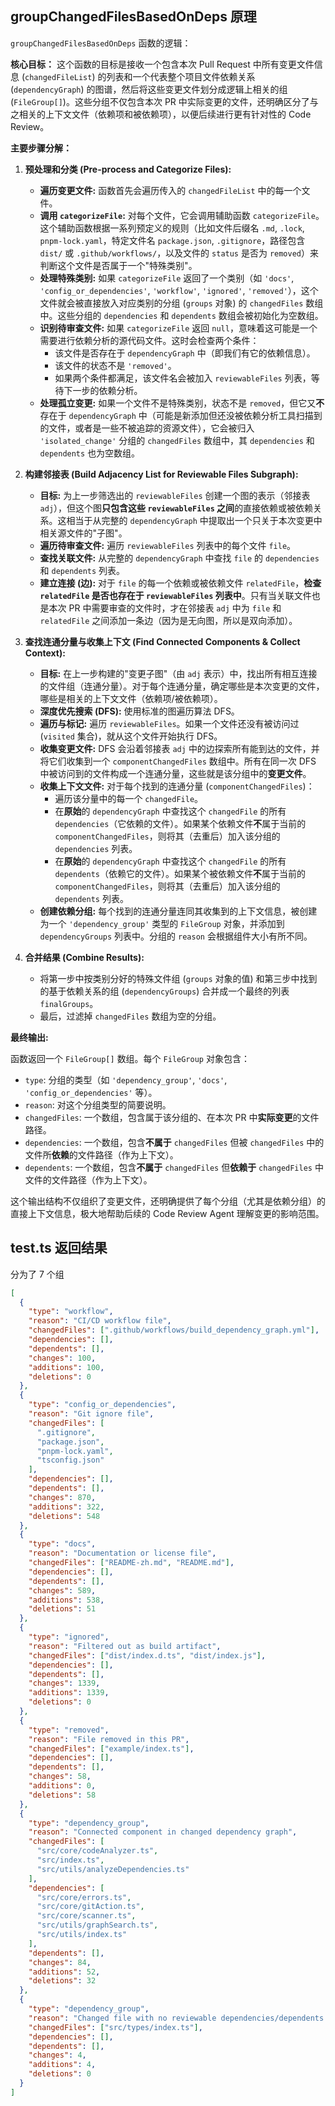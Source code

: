 ## groupChangedFilesBasedOnDeps 原理

`groupChangedFilesBasedOnDeps` 函数的逻辑：

**核心目标：** 这个函数的目标是接收一个包含本次 Pull Request 中所有变更文件信息 (`changedFileList`) 的列表和一个代表整个项目文件依赖关系 (`dependencyGraph`) 的图谱，然后将这些变更文件划分成逻辑上相关的组 (`FileGroup[]`)。这些分组不仅包含本次 PR 中实际变更的文件，还明确区分了与之相关的上下文文件（依赖项和被依赖项），以便后续进行更有针对性的 Code Review。

**主要步骤分解：**

1.  **预处理和分类 (Pre-process and Categorize Files):**

    - **遍历变更文件:** 函数首先会遍历传入的 `changedFileList` 中的每一个文件。
    - **调用 `categorizeFile`:** 对每个文件，它会调用辅助函数 `categorizeFile`。这个辅助函数根据一系列预定义的规则（比如文件后缀名 `.md`, `.lock`, `pnpm-lock.yaml`，特定文件名 `package.json`, `.gitignore`，路径包含 `dist/` 或 `.github/workflows/`，以及文件的 `status` 是否为 `removed`）来判断这个文件是否属于一个"特殊类别"。
    - **处理特殊类别:** 如果 `categorizeFile` 返回了一个类别（如 `'docs'`, `'config_or_dependencies'`, `'workflow'`, `'ignored'`, `'removed'`），这个文件就会被直接放入对应类别的分组 (`groups` 对象) 的 `changedFiles` 数组中。这些分组的 `dependencies` 和 `dependents` 数组会被初始化为空数组。
    - **识别待审查文件:** 如果 `categorizeFile` 返回 `null`，意味着这可能是一个需要进行依赖分析的源代码文件。这时会检查两个条件：
      - 该文件是否存在于 `dependencyGraph` 中（即我们有它的依赖信息）。
      - 该文件的状态不是 `'removed'`。
      - 如果两个条件都满足，该文件名会被加入 `reviewableFiles` 列表，等待下一步的依赖分析。
    - **处理孤立变更:** 如果一个文件不是特殊类别，状态不是 `removed`，但它又**不**存在于 `dependencyGraph` 中（可能是新添加但还没被依赖分析工具扫描到的文件，或者是一些不被追踪的资源文件），它会被归入 `'isolated_change'` 分组的 `changedFiles` 数组中，其 `dependencies` 和 `dependents` 也为空数组。

2.  **构建邻接表 (Build Adjacency List for Reviewable Files Subgraph):**

    - **目标:** 为上一步筛选出的 `reviewableFiles` 创建一个图的表示（邻接表 `adj`），但这个图**只包含这些 `reviewableFiles` 之间**的直接依赖或被依赖关系。这相当于从完整的 `dependencyGraph` 中提取出一个只关于本次变更中相关源文件的"子图"。
    - **遍历待审查文件:** 遍历 `reviewableFiles` 列表中的每个文件 `file`。
    - **查找关联文件:** 从完整的 `dependencyGraph` 中查找 `file` 的 `dependencies` 和 `dependents` 列表。
    - **建立连接 (边):** 对于 `file` 的每一个依赖或被依赖文件 `relatedFile`，**检查 `relatedFile` 是否也存在于 `reviewableFiles` 列表中**。只有当关联文件也是本次 PR 中需要审查的文件时，才在邻接表 `adj` 中为 `file` 和 `relatedFile` 之间添加一条边（因为是无向图，所以是双向添加）。

3.  **查找连通分量与收集上下文 (Find Connected Components & Collect Context):**

    - **目标:** 在上一步构建的"变更子图"（由 `adj` 表示）中，找出所有相互连接的文件组（连通分量）。对于每个连通分量，确定哪些是本次变更的文件，哪些是相关的上下文文件（依赖项/被依赖项）。
    - **深度优先搜索 (DFS):** 使用标准的图遍历算法 DFS。
    - **遍历与标记:** 遍历 `reviewableFiles`。如果一个文件还没有被访问过 (`visited` 集合)，就从这个文件开始执行 DFS。
    - **收集变更文件:** DFS 会沿着邻接表 `adj` 中的边探索所有能到达的文件，并将它们收集到一个 `componentChangedFiles` 数组中。所有在同一次 DFS 中被访问到的文件构成一个连通分量，这些就是该分组中的**变更文件**。
    - **收集上下文文件:** 对于每个找到的连通分量 (`componentChangedFiles`)：
      - 遍历该分量中的每一个 `changedFile`。
      - 在**原始**的 `dependencyGraph` 中查找这个 `changedFile` 的所有 `dependencies`（它依赖的文件）。如果某个依赖文件**不**属于当前的 `componentChangedFiles`，则将其（去重后）加入该分组的 `dependencies` 列表。
      - 在**原始**的 `dependencyGraph` 中查找这个 `changedFile` 的所有 `dependents`（依赖它的文件）。如果某个被依赖文件**不**属于当前的 `componentChangedFiles`，则将其（去重后）加入该分组的 `dependents` 列表。
    - **创建依赖分组:** 每个找到的连通分量连同其收集到的上下文信息，被创建为一个 `'dependency_group'` 类型的 `FileGroup` 对象，并添加到 `dependencyGroups` 列表中。分组的 `reason` 会根据组件大小有所不同。

4.  **合并结果 (Combine Results):**
    - 将第一步中按类别分好的特殊文件组 (`groups` 对象的值) 和第三步中找到的基于依赖关系的组 (`dependencyGroups`) 合并成一个最终的列表 `finalGroups`。
    - 最后，过滤掉 `changedFiles` 数组为空的分组。

**最终输出:**

函数返回一个 `FileGroup[]` 数组。每个 `FileGroup` 对象包含：

- `type`: 分组的类型（如 `'dependency_group'`, `'docs'`, `'config_or_dependencies'` 等）。
- `reason`: 对这个分组类型的简要说明。
- `changedFiles`: 一个数组，包含属于该分组的、在本次 PR 中**实际变更**的文件路径。
- `dependencies`: 一个数组，包含**不属于** `changedFiles` 但被 `changedFiles` 中的文件所**依赖**的文件路径（作为上下文）。
- `dependents`: 一个数组，包含**不属于** `changedFiles` 但**依赖于** `changedFiles` 中文件的文件路径（作为上下文）。

这个输出结构不仅组织了变更文件，还明确提供了每个分组（尤其是依赖分组）的直接上下文信息，极大地帮助后续的 Code Review Agent 理解变更的影响范围。

## test.ts 返回结果

分为了 7 个组

```json
[
  {
    "type": "workflow",
    "reason": "CI/CD workflow file",
    "changedFiles": [".github/workflows/build_dependency_graph.yml"],
    "dependencies": [],
    "dependents": [],
    "changes": 100,
    "additions": 100,
    "deletions": 0
  },
  {
    "type": "config_or_dependencies",
    "reason": "Git ignore file",
    "changedFiles": [
      ".gitignore",
      "package.json",
      "pnpm-lock.yaml",
      "tsconfig.json"
    ],
    "dependencies": [],
    "dependents": [],
    "changes": 870,
    "additions": 322,
    "deletions": 548
  },
  {
    "type": "docs",
    "reason": "Documentation or license file",
    "changedFiles": ["README-zh.md", "README.md"],
    "dependencies": [],
    "dependents": [],
    "changes": 589,
    "additions": 538,
    "deletions": 51
  },
  {
    "type": "ignored",
    "reason": "Filtered out as build artifact",
    "changedFiles": ["dist/index.d.ts", "dist/index.js"],
    "dependencies": [],
    "dependents": [],
    "changes": 1339,
    "additions": 1339,
    "deletions": 0
  },
  {
    "type": "removed",
    "reason": "File removed in this PR",
    "changedFiles": ["example/index.ts"],
    "dependencies": [],
    "dependents": [],
    "changes": 58,
    "additions": 0,
    "deletions": 58
  },
  {
    "type": "dependency_group",
    "reason": "Connected component in changed dependency graph",
    "changedFiles": [
      "src/core/codeAnalyzer.ts",
      "src/index.ts",
      "src/utils/analyzeDependencies.ts"
    ],
    "dependencies": [
      "src/core/errors.ts",
      "src/core/gitAction.ts",
      "src/core/scanner.ts",
      "src/utils/graphSearch.ts",
      "src/utils/index.ts"
    ],
    "dependents": [],
    "changes": 84,
    "additions": 52,
    "deletions": 32
  },
  {
    "type": "dependency_group",
    "reason": "Changed file with no reviewable dependencies/dependents in this PR",
    "changedFiles": ["src/types/index.ts"],
    "dependencies": [],
    "dependents": [],
    "changes": 4,
    "additions": 4,
    "deletions": 0
  }
]
```
